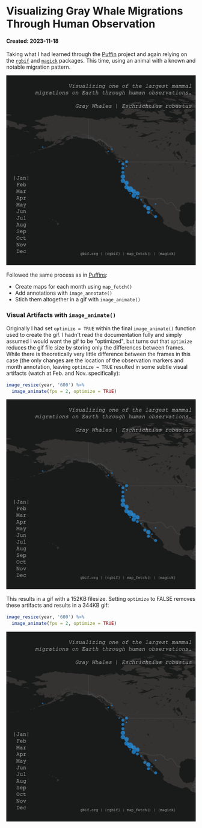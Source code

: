 # Visualizing Gray Whale Migrations Through Human Observation
#### Created: 2023-11-18

Taking what I had learned through the [Puffin](/puffins) project and again relying on the [`rgbif`](https://github.com/ropensci/rgbif) and [`magick`](https://cran.r-project.org/web/packages/magick/vignettes/intro.html) packages. This time, using an animal with a known and notable migration pattern.

<p align = "center">
  <img src = "./graywhale_migration.gif">
</p>

Followed the same process as in [Puffins](/puffins): 
* Create maps for each month using `map_fetch()`
* Add annotations with `image_annotate()`
* Stich them altogether in a gif with `image_animate()`

### Visual Artifacts with `image_animate()`
Originally I had set `optimize = TRUE` within the final `image_animate()` function used to create the gif. I hadn't read the documentation fully and simply assumed I would want the gif to be "optimized", but turns out that `optimize` reduces the gif file size by storing only the differences between frames. While there is theoretically very little difference between the frames in this case (the only changes are the location of the observation markers and month annotation, leaving `optimize = TRUE` resulted in some subtle visual artifacts (watch at Feb. and Nov. specifically):

``` r
image_resize(year, '600') %>%
  image_animate(fps = 2, optimize = TRUE)
```
 <p align = "center">
  <img src = "./graywhale_optimize.gif">
</p>

This results in a gif with a 152KB filesize. Setting `optimize` to FALSE removes these artifacts and results in a 344KB gif:

``` r
image_resize(year, '600') %>%
  image_animate(fps = 2, optimize = TRUE)
```
 <p align = "center">
  <img src = "./graywhale_migration.gif">
</p>
